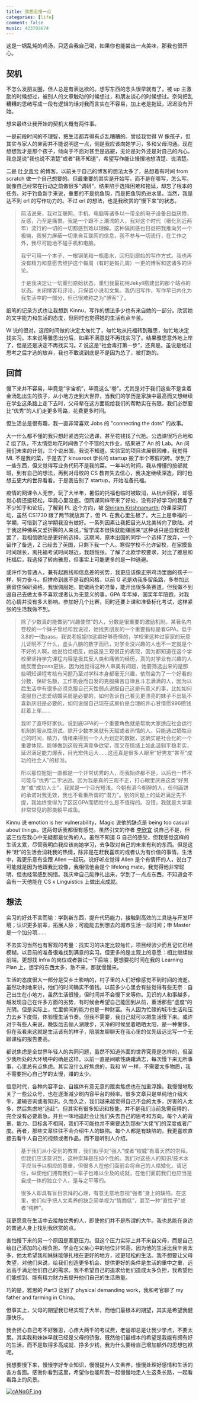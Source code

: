 ```yaml
---
title: 我想走慢一点
categories: [life]
comment: false
music: 423703674
---
```


这是一锅乱炖的鸡汤，只适合我自己喝，如果你也能尝出一点美味，那我也很开心。

## 契机

不怎么发朋友圈，但人总是有表达欲的。想写东西的念头很早就有了，被 up 主激励的时候想过，被别人的文章触动的时候想过，和朋友谈心的时候想过。奈何把乱糟糟的思绪写成一段有逻辑的话对我而言实在不容易，加上老是拖延，迟迟没有开始。

想来最终让我开始的契机大概有两件事。

一是前段时间的不理智，把生活都弄得有点乱糟糟的。曾经我觉得 W 像孩子，但其实与家人的亲密并不能说明这一点，倒是我应该向她学习，多和父母沟通。现在想想我才是那个孩子，倾向于不面对甚至是逃避，无论是对外还是对自己的内心。我总是说“我也说不清楚”或者“我不知道”，希望写作能让慢慢地想清楚、说清楚。

二是 [叶夕青兮](https://erl.im/garden/readme.html) 的博客。以前关于自己的博客的想法太多了，总想着有时间 from scratch 做一个自己想要的。但最重要的其实是开始写，而不是在哪写，怎么写。就像自己经常在行动之前做很多”调研“，结果陷于选择困难和拖延，却忘了根本的任务。对于钓鱼新手来说，重要的不是挑鱼钩，而是把鱼钩扔进水里。当然，我是达不到 erl 的写作功力的。不过 erl 的想法，也是我欣赏的“慢下来”的状态。

> 简洁说来，我对互联网、手机、电脑等诸多以一带全的电子设备日益厌倦，反感，乃至是痛恨。我是一个跟不上潮流的人，我对这个时代（细化到近两年）流行的一切的一切都感到难以理解。这种隔阂感也日益把我推向另一个极端，我努力屏蔽一切来自互联网的信息，我不参与一切流行，在工作之外，我尽可能地不碰手机和电脑。
>
> 我宁可用一个本子、一根钢笔和一瓶墨水，回归到原始的写作方式。我也再没有精力和意愿去维护这个每周（有时是每几周）一更的博客和这诸多的评论。
>
> 于是我决定让一切重归原始状态，重归我最初用Jekyll搭建出的那个站点的状态。关闭博客和评论，只保留小说和文集。我仍旧写作，写作早已内化为我生活中的一部分，但已很难称之为“博客”了。

纸笔的记录方式也让我想到 Kinnu，写作的想法多少也有来自她的一部分。欣赏她的文字能力和生活的态度，但同时也觉得她的生活有点辛苦。

W 说的很对，这段时间做的决定太匆忙了，匆忙地从托福转到雅思，匆忙地决定找实习。本来说等雅思出分后，如果不满意就不再找实习了。结果雅思意外地上岸了，但是还是决定不再找实习。Z 说这是“社会毒打第一步”，还真是。虽说是经过思考之后才选的放弃，我也不敢说到底是不是因为怂了，被打跑的。

## 回首

慢下来并不容易，毕竟是“宇宙机”，毕竟这么“卷”。尤其是对于我们这些不是含着金汤匙出生的孩子，从小地方走到大世界，当我们的学历是家族中最高而又想继续在学业这条路上走下去时，父母辈在这方面能给我们的帮助实在有限，我们必然要比“优秀”的人们走更多弯路，花费更多时间。

但生活总是很有趣，我一直非常喜欢 Jobs 的 "connecting the dots" 的故事。

大一什么都不懂的我只想赶紧选完公选课，甚至花钱找了代抢。公选课很巧合地和 Z 组了队，不太情愿地花时间做了个不错的大作业，结果进了 An 的 Lab。An 问我们未来的计划，三个说出国，我说不知道。实验室的项目进展很困难，我觉得 ML 不是我的菜，于是去了 kinuxroot 学长的 startup 搬了半个寒假的砖。学到了一些东西，但又觉得写业务代码不是我的菜。一年半的时间，我从懵懂的按部就班，到有自己的想法，再到对母校的 CS 教育失去信心，我决定继续深造，同时也想去更大的世界看看。于是我告别了 startup，开始准备托福。

疫情的网课令人无奈，玩了大半年，暑假的托福也临时被取消，从杭州回家，却感觉心情还挺轻松，毕竟心里没底。但网课同样带来了好处，没有好好学习的我看了不少知乎和论坛，了解到 PL 这个方向，被 [Shriram Krishnamurthi](http://cs.brown.edu/~sk/) 的课深深打动，虽然 CS1730 跟了两节就放弃了，但 PL 在我心里生根了。大三上是幸福的一学期，可惜到了这学期我没有做好。一系列因素让我把目光从北美转向了欧陆。对于我这种佛系又爱折腾的人来说，”留学成本很快就能赚回来“这种话只是自我安慰罢了，我相信欧陆是更好的选择。这期间，原本出国的同学一个选择了放弃，一个留作了备选，Z 已经去了英国，只剩下我一个人。寒假学校不允许留校，在家摸鱼时间越长，离托福考试时间越近，我越慌张。了解了北欧学校要求，对比了雅思和托福后，我选择了转向雅思，但事实上可能更多的是一种逃避。

或许作为普通人，兼有起跑线和信息差的劣势，我更应该像正宗鸡汤里面的孩子一样，努力奋斗。但拼命到底不是我的风格，以前 G 老是劝我多留条路，多参加比赛留住保研资格。我很佩服她，能做两全的准备，能开出很多条赛道。但我做不到逼自己去做太多不喜欢或者认为无意义的事，GPA 年年掉，国奖年年陪跑，对我的心情并没有多大影响。参加好几个比赛，同时还要上课和准备标化考试，这样紧张的生活我做不到。

> 除了少数真的能做到“兴趣使然”的人，分数是很重要的激励机制。某著名内卷校的一个妹子曾经和我说过，她找男朋友的一个重要指标是看GPA，低于3.8的一律pass，我说老姐姐你这癖好够奇怪的，学校里这种过家家的玩意儿证明不了什么，虚头八脑的数字而已，对学业没兴趣的人也不一定就是个不好的人啊，她说恰恰相反，她这是三观很正的表现，因为都知道在这个学校里坚持学完课程内容是极其反人类和痛苦的经历，真的对学业有兴趣的人她反而会pass更快，因为她觉得这种人审美有问题，她要筛选出来的是那些明知课程考核有问题乃至对学科本身都毫无兴趣，依然会为了一个好看的分数，保研名额，工作机会而自发的克服痛苦自律且斗志满满的人，因为以后生活中有很多必须克服自己天性弱点说服自己这是有意义的事，比如如何说服自己恋爱结婚买房是必要的，如何告诉自己看见更漂亮的妹子不出轨不喜新厌旧是必要的，如何说服自己现在这房价是合理的并心甘情愿996攒钱赶着上车……
>
> 我听了直呼好家伙。说到底GPA的一个重要角色就是帮助大家适应社会运行机制的服从性测试。除开少数本来就有天赋或者热情的人，只能通过牺牲自己的时间，精力，情绪来得到一个人为划定的数据，这确实是社会化的一个重要体现。能够做到这般充满竞争欲望，而又在情绪上如此温驯平稳老实，延迟满足能力爆表，目光宏伟远大……这还真是很多人眼里“好男友”甚至“成功的社会人”的标准。
>
> 所以那位姐姐一直都是一个非常优秀的人，而我始终都不是，以后也一样不可能与“优秀”二字沾边。因为我是真的三观不正，打心眼里厌恶这类“好男友”或“成功人士”，我就是一个目光短浅，今朝有酒今朝醉的人，任何画饼的承诺对我无效，我也不看重所谓的“潜力”。别的问题上的延迟满足先不提，我始终觉得为了区区GPA而牺牲什么是不值得的。没错，我就是大学里非常常见的那类躺平咸鱼。

Kinnu 说 emotion is her vulnerability，Magic 说他的缺点是 being too casual about things，这两句话我都很有感觉。虽然引文的作者 [李欣宜](http://notebook.xyli.me/) 说自己不是，但这三位在我心中无疑都是优秀的人。虽然不知道 G 自己的感受，但我感觉这样的生活太累，尽管我明白我应该向她学习，去争取对自己的未来有利的东西。但是这种“赶”的生活会消耗我的热情，除非是在赶我喜欢的或者认为有价值的事情。生活中，我更乐意有空跟 Allen 一起玩。说好听点觉得 Allen 是个有情怀的人，说白了可能就是因为他跟我比较像，我相信他会是个 lifelong mate。我觉得他非常聪明，但也经常感到惋惜。我庆幸自己能挣扎出来，学到了一点点东西，不知道会不会有一天他能在 CS x Linguistics 上做出点成就。

## 想法

实习的好处不言而喻：学到新东西，提升代码能力，接触到高效的工具链与开发环境；认识更多前辈，拓展人脉；可能能去到想去的城市生活一段时间；申 Master 是一个加分项……

不去实习当然也有客观的考量：找实习的决定比较匆忙，项目经验少而且记忆已经模糊，以目前的准备很难找到满意的实习。但更多的是主观上的意愿：相比继续做前端，更想找 infra 的岗位或者尝试一下后端；更想要花时间在我的 Learning Plan 上，想学的东西太多，急不来，那就慢慢来。

生活的态度很大一部分是受乡土影响的，村子里的人们好像感觉不到时间的流逝。虽然功利地来讲，他们的时间确实不值钱。以前多少心里会有些觉得有些无奈：自己出生在小地方，虽然生活很慢，但时间并不会慢下来等你。见识的人和事越多，越发现自己在许多方面的劣势，有时候会希望自己能回到从前，重活那些”虚度“的光阴。但是实际上，忙里偷闲的能力也是一种财富。有人因为忙碌的城市生活和压力去乡下度假，体验慢生活节奏。但我不需要，我自己就可以把生活慢下来。或许对于有些人来说，晚饭后去俪人湖散步，天冷的时候坐着晒晒太阳，是一种奢侈。但在我看来这就是生活该有的样子，陪朋友聊聊天在我心里的优先级远比写一个无聊课程的报告要高。

都说焦虑是全世界年轻人的共同问题，虽然不知道外面的世界究竟是怎样的，但至少我所处的大环境中的确是这样。以前一直是间歇性踌躇满志，每次慢下来无所事事，心里总有点焦虑。其实没什么好焦虑的，我和 W 一样，不需要太多物质，我不需要担心自己学的太慢，赚的太少。

信息时代，各种内容平台、自媒体有意无意的贩卖焦虑也在加重浮躁。我慢慢地取关了一些公众号，也在逐渐减少刷内容平台的频率。很多文章只是单纯地介绍大牛，灌输咨询或者知识。久而久之，我们越来越觉得自己不会的太多，厉害的人太多，然后焦虑地”追赶“。但其实有很多知识和技能，并不是我们当前急需获得的，完全没有必要着急。并且一味地追赶会让我们失去自己的思考和方向，每个人的背景、能力、目标各不相同，我们不可能也并不需要达到那些”大佬“们的深度或者广度。再者，那些文章往往不会介绍牛人的缺陷。每个人都是有缺陷的，我更喜欢直接去看牛人自己的视频或者作品，而不是听别人介绍。

> 基于我们从小受到的教育，我们似乎对“强人”或者“权威”有着天然的崇拜。但我们应该意识到，这种崇拜是压抑个性的。我们对这些人的知识/技术水平应当予以相应的尊重，但很多人在他们面前会将自己的人格矮化。请记住，纵使他们拥有我们一辈子也难以企及的成就，在他们面前我们也应当是自成一体的独立个人，是与之平等的。
>
> 很多人却具有盲目崇拜的心理，有意无意地忽视“强者”身上的缺陷。在这里，他们似乎把人文素养的缺乏简单视为“情商低”，甚至一种“直性子”或者“纯粹”。

我更愿意在生活中去接触优秀的人，即使他们并不是所谓的大牛。我也总能在身边的普通人身上找到我欣赏的点。

害怕慢下来的另一个原因是家庭压力。但这个压力实际上并不来自父母，而是自己给自己添加的心理负担。学业在父亲心中的地位非常高，因为他的生活比我辛苦太多，他太希望我和妹妹能够扎根在更好的地方，过更轻松的生活。我不想要让父母失望，对他们来说，给我们创造更多机会、提供更好的条件是生活的重中之重，远远高于满足他们自己的需求。我不希望自己的追求给他们造成太多负担，我希望他们能想到、能有精力财力去提升他们自己的生活质量。

巧的是，雅思的 Part3 谈到了 physical demanding work，我和考官聊了 my father and farming in China。

但事实上，父母的期望我已经实现了大半，而他们最根本的期望，其实是希望我健康快乐。

我会担心自己考不好雅思，心疼大两千的考试费，老爸却总是让我少学点，不要太累。其实我和妹妹早就已经是父母的骄傲，既然他们最根本的希望是我能有拥有好的生活，而不是取得多高成就、挣多少钱，我为什么要给自己增加额外的思想包袱呢。

我想要慢下来，慢慢学好专业知识，慢慢提升人文素养，慢慢处理好感情和生活的各方各面。感谢你看到这里，希望你也能和我一起慢慢地走人生这条长路，一起看看路上的风景。

[![cANqGF.jpg](https://z3.ax1x.com/2021/03/31/cANqGF.jpg)](https://imgtu.com/i/cANqGF)


